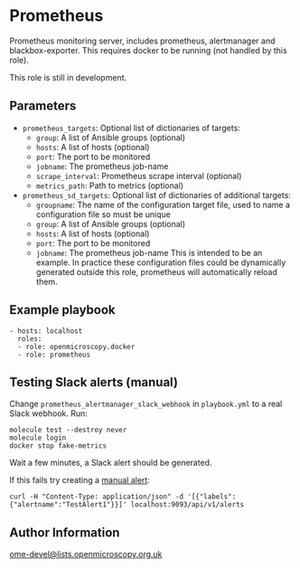Prometheus
==========

Prometheus monitoring server, includes prometheus, alertmanager and blackbox-exporter.
This requires docker to be running (not handled by this role).

This role is still in development.


Parameters
----------

- `prometheus_targets`: Optional list of dictionaries of targets:
  - `group`: A list of Ansible groups (optional)
  - `hosts`: A list of hosts (optional)
  - `port`: The port to be monitored
  - `jobname`: The prometheus job-name
  - `scrape_interval`: Prometheus scrape interval (optional)
  - `metrics_path`: Path to metrics (optional)
- `prometheus_sd_targets`: Optional list of dictionaries of additional targets:
  - `groupname`: The name of the configuration target file, used to name a configuration file so must be unique
  - `group`: A list of Ansible groups (optional)
  - `hosts`: A list of hosts (optional)
  - `port`: The port to be monitored
  - `jobname`: The prometheus job-name
  This is intended to be an example.
  In practice these configuration files could be dynamically generated outside this role, prometheus will automatically reload them.


Example playbook
----------------

    - hosts: localhost
      roles:
      - role: openmicroscopy.docker
      - role: prometheus


Testing Slack alerts (manual)
-----------------------------

Change `prometheus_alertmanager_slack_webhook` in `playbook.yml` to a real Slack webhook. Run:

    molecule test --destroy never
    molecule login
    docker stop fake-metrics

Wait a few minutes, a Slack alert should be generated.

If this fails try creating a [manual alert](https://github.com/prometheus/alertmanager/issues/437#issuecomment-263413632):

    curl -H "Content-Type: application/json" -d '[{"labels":{"alertname":"TestAlert1"}}]' localhost:9093/api/v1/alerts


Author Information
------------------

ome-devel@lists.openmicroscopy.org.uk

